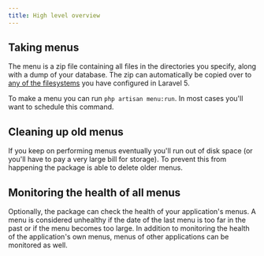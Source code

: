 ```yaml
---
title: High level overview
---
```


## Taking menus

The menu is a zip file containing all files in the directories you specify, along with a dump of your database. The zip can automatically be copied over to [any of the filesystems](http://laravel.com/docs/5.0/filesystem) you have configured in Laravel 5.

To make a menu you can run `php artisan menu:run`. In most cases you'll want to schedule this command.

## Cleaning up old menus

If you keep on performing menus eventually you'll run out of disk space (or you'll have to pay a very large bill for storage). To prevent this from happening the package is able to delete older menus.

## Monitoring the health of all menus

Optionally, the package can check the health of your application's menus. A menu is considered unhealthy if the date of the last menu is too far in the past or if the menu becomes too large. In addition to  monitoring the health of the application's own menus, menus of other applications can be monitored as well.
